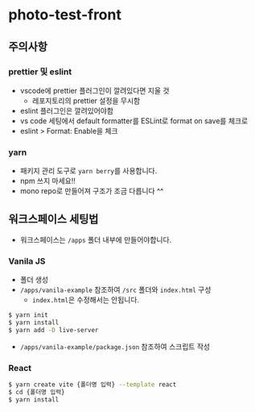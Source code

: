 # photo-test-front
## 주의사항
### prettier 및 eslint
- vscode에 prettier 플러그인이 깔려있다면 지울 것
    - 레포지토리의 prettier 설정을 무시함
- eslint 플러그인은 깔려있어야함
- vs code 세팅에서 default formatter를 ESLint로 format on save를 체크로
- eslint > Format: Enable을 체크
### yarn
- 패키지 관리 도구로 `yarn berry`를 사용합니다.
- npm 쓰지 마세요!!
- mono repo로 만들어져 구조가 조금 다릅니다 ^^
## 워크스페이스 세팅법
- 워크스페이스는 `/apps` 폴더 내부에 만들어야합니다.
### Vanila JS
- 폴더 생성
- `/apps/vanila-example` 참조하여 `/src` 폴더와 `index.html` 구성
    - `index.html`은 수정해서는 안됩니다.
```bash
$ yarn init
$ yarn install
$ yarn add -D live-server
```
- `/apps/vanila-example/package.json` 참조하여 스크립트 작성
### React
```bash
$ yarn create vite {폴더명 입력} --template react
$ cd {폴더명 입력}
$ yarn install
```
